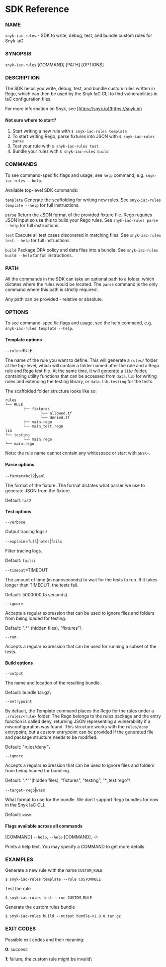 # SDK Reference

### NAME

`snyk-iac-rules` - SDK to write, debug, test, and bundle custom rules for Snyk IaC

### SYNOPSIS

`snyk-iac-rules` \[COMMAND] \[PATH] \[OPTIONS]

### DESCRIPTION

The SDK helps you write, debug, test, and bundle custom rules written in Rego, which can then be used by the Snyk IaC CLI to find vulnerabilities in IaC configuration files.

For more information on Snyk, see [https://snyk.io](https://snyk.io)

#### Not sure where to start?

1. Start writing a new rule with `$ snyk-iac-rules template`
2. To start writing Rego, parse fixtures into JSON with `$ snyk-iac-rules parse`
3. Test your rule with `$ snyk-iac-rules test`
4. Bundle your rules with `$ snyk-iac-rules build`

### COMMANDS

To see command-specific flags and usage, see `help` command, e.g. `snyk-iac-rules --help`.

Available top-level SDK commands:

`template` Generate the scaffolding for writing new rules. See `snyk-iac-rules template --help` for full instructions.

`parse` Return the JSON format of the provided fixture file. Rego requires JSON input so use this to build your Rego rules. See `snyk-iac-rules parse --help` for full instructions.

`test` Execute all test cases discovered in matching files. See `snyk-iac-rules test --help` for full instructions.

`build` Package OPA policy and data files into a bundle. See `snyk-iac-rules build --help` for full instructions.

### PATH

All the commands in the SDK can take an optional path to a folder, which dictates where the rules would be located. The `parse` command is the only command where this path is strictly required.

Any path can be provided - relative or absolute.

### OPTIONS

To see command-specific flags and usage, see the help command, e.g. `snyk-iac-rules template --help`.

#### Template options

`--rule`=RULE

The name of the rule you want to define. This will generate a `rules/` folder at the top-level, which will contain a folder named after the rule and a Rego rule and Rego test file. At the same time, it will generate a `lib/` folder, containing utility functions that can be accessed from `data.lib` for writing rules and extending the testing library, or `data.lib.testing` for the tests.

The scaffolded folder structure looks like so:

`rules `\
`└── RULE    `\
`         ├── fixtures  `\
`                 ├── allowed.tf  `\
`                └── denied.tf`\
`         ├── main.rego  `\
`        └── main_test.rego`\
`lib    `\
`└── testing `\
`         └── main.rego  `\
`└── main.rego`

Note: the rule name cannot contain any whitespace or start with `SNYK-`.

#### Parse options

`--format`=`hcl2`|`yaml`

The format of the fixture. The format dictates what parser we use to generate JSON from the fixture.

Default: `hcl2`

#### Test options

`--verbose`

Output tracing logs.\


`--explain`=`full`|`notes`|`fails`

Filter tracing logs.

Default: `fails`\


`--timeout`=TIMEOUT

The amount of time (in nanoseconds) to wait for the tests to run. If it takes longer than TIMEOUT, the tests fail.

Default: 5000000 (5 seconds).

`--ignore`

Accepts a regular expression that can be used to ignore files and folders from being loaded for testing. 

Default: ".\*" (hidden files), "fixtures"\


`--run`

Accepts a regular expression that can be used for running a subset of the tests.

#### Build options

`--output`

The name and location of the resulting bundle.

Default: bundle.tar.gz\


`--entrypoint`

By default, the Template command places the Rego for the rules under a `./rules/<rule>` folder. The Rego belongs to the rules package and the entry function is called deny, returning JSON representing a vulnerability if a misconfiguration was found. This structure works with the `rules/deny` entrypoint, but a custom entrypoint can be provided if the generated file and package structure needs to be modified.

Default: "rules/deny"\


`--ignore`

Accepts a regular expression that can be used to ignore files and folders from being loaded for bundling. 

Default: ".\*”"(hidden files), "fixtures", "testing", "\*\_test.rego"\


`--target`=`rego`|`wasm`

What format to use for the bundle. We don’t support Rego bundles for now in the Snyk IaC CLI.

Default: `wasm`

#### Flags available across all commands

\[COMMAND] `--help`, `--help` \[COMMAND], `-h`

Prints a help text. You may specify a COMMAND to get more details.

### EXAMPLES

Generate a new rule with the name `CUSTOM_RULE`

```
$ snyk-iac-rules template --rule CUSTOMRULE
```

Test the rule

```
$ snyk-iac-rules test --run CUSTOM_RULE
```

Generate the custom rules bundle

```
$ snyk-iac-rules build --output bundle-v1.0.0.tar.gz
```

### EXIT CODES

Possible exit codes and their meaning:

**0**: success

**1**: failure, the custom rule might be invalid\
